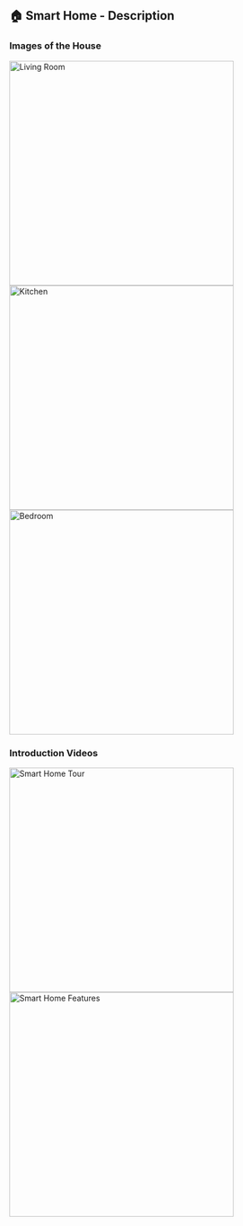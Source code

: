 <h2>🏠 Smart Home - Description</h2>

<h3>Images of the House</h3>
<img src="[https://github.com/yourusername/yourrepository/blob/main/images/living-room.jpg](https://imgur.com/a/YSZXcCi)" alt="Living Room" width="400" />
<img src="https://github.com/yourusername/yourrepository/blob/main/images/kitchen.jpg" alt="Kitchen" width="400" />
<img src="https://github.com/yourusername/yourrepository/blob/main/images/bedroom.jpg" alt="Bedroom" width="400" />

<h3>Introduction Videos</h3>
<a href="https://www.youtube.com/watch?v=examplevideoid1">
  <img src="https://img.youtube.com/vi/examplevideoid1/0.jpg" alt="Smart Home Tour" width="400" />
</a>
<a href="https://www.youtube.com/watch?v=examplevideoid2">
  <img src="https://img.youtube.com/vi/examplevideoid2/0.jpg" alt="Smart Home Features" width="400" />
</a>

